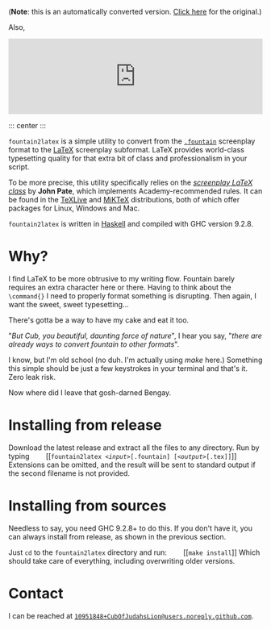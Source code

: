 (**Note**: this is an automatically converted version.
[Click here](https://docs.google.com/viewer?url=https://raw.githubusercontent.com/CubOfJudahsLion/fountain2latex/master/README.pdf) for the original.)

Also,
<iframe src="http://docs.google.com/viewer?url=https://raw.githubusercontent.com/CubOfJudahsLion/fountain2latex/master/README.pdf&26embedded=true" width="100%" frameborder="0"></iframe>



::: center
:::

`fountain2latex` is a simple utility to convert from the
[`.fountain`](https://fountain.io/) screenplay format to the
[LaTeX](https://www.latex-project.org/) screenplay subformat. LaTeX
provides world-class typesetting quality for that extra bit of class and
professionalism in your script.

To be more precise, this utility specifically relies on the *[screenplay
LaTeX class](https://www.ctan.org/pkg/screenplay)* by **John Pate**,
which implements Academy-recommended rules. It can be found in the
[TeXLive](https://tug.org/texlive/) and [MiKTeX](https://miktex.org/)
distributions, both of which offer packages for Linux, Windows and Mac.

`fountain2latex` is written in [Haskell](https://haskell.org) and
compiled with GHC version 9.2.8.

# Why?

I find LaTeX to be more obtrusive to my writing flow. Fountain barely
requires an extra character here or there. Having to think about the
`\command{}` I need to properly format something is disrupting. Then
again, I want the sweet, sweet typesetting...

There's gotta be a way to have my cake and eat it too.

"*But Cub, you beautiful, daunting force of nature*", I hear you say,
"*there are already ways to convert fountain to other formats*".

I know, but I'm old school (no duh. I'm actually using *make* here.)
Something this simple should be just a few keystrokes in your terminal
and that's it. Zero leak risk.

Now where did I leave that gosh-darned Bengay.

# Installing from release

Download the latest release and extract all the files to any directory.
Run by typing
`    `[[`fountain2latex `*`<input>`*`[.fountain] [`*`<output>`*`[.tex]]`]]
Extensions can be omitted, and the result will be sent to standard
output if the second filename is not provided.

# Installing from sources

Needless to say, you need GHC 9.2.8+ to do this. If you don't have it,
you can always install from release, as shown in the previous section.

Just `cd` to the `fountain2latex` directory and run:
`    `[[`make install`]]
Which should take care of everything, including overwriting older
versions.

# Contact

I can be reached at
[`10951848+CubOfJudahsLion@users.noreply.github.com`](mailto:10951848+CubOfJudahsLion@users.noreply.github.com).

